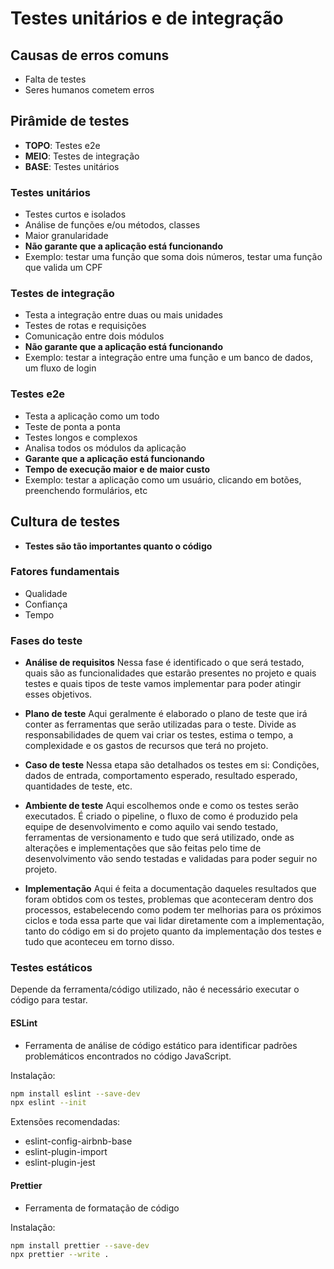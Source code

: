 # Testes unitários e de integração

## Causas de erros comuns

- Falta de testes
- Seres humanos cometem erros

## Pirâmide de testes

- **TOPO**: Testes e2e
- **MEIO**: Testes de integração
- **BASE**: Testes unitários

### Testes unitários

- Testes curtos e isolados
- Análise de funções e/ou métodos, classes
- Maior granularidade
- **Não garante que a aplicação está funcionando**
- Exemplo: testar uma função que soma dois números, testar uma função que valida um CPF

### Testes de integração

- Testa a integração entre duas ou mais unidades
- Testes de rotas e requisições
- Comunicação entre dois módulos
- **Não garante que a aplicação está funcionando**
- Exemplo: testar a integração entre uma função e um banco de dados, um fluxo de login

### Testes e2e

- Testa a aplicação como um todo
- Teste de ponta a ponta
- Testes longos e complexos
- Analisa todos os módulos da aplicação
- **Garante que a aplicação está funcionando**
- **Tempo de execução maior e de maior custo**
- Exemplo: testar a aplicação como um usuário, clicando em botões, preenchendo formulários, etc

## Cultura de testes

- **Testes são tão importantes quanto o código**

### Fatores fundamentais

- Qualidade
- Confiança
- Tempo

### Fases do teste

- **Análise de requisitos**
  Nessa fase é identificado o que será testado, quais são as funcionalidades que estarão presentes no projeto e quais testes e quais tipos de teste vamos implementar para poder atingir esses objetivos.

- **Plano de teste**
  Aqui geralmente é elaborado o plano de teste que irá conter as ferramentas que serão utilizadas para o teste. Divide as responsabilidades de quem vai criar os testes, estima o tempo, a complexidade e os gastos de recursos que terá no projeto.

- **Caso de teste**
  Nessa etapa são detalhados os testes em si: Condições, dados de entrada, comportamento esperado, resultado esperado, quantidades de teste, etc.

- **Ambiente de teste**
  Aqui escolhemos onde e como os testes serão executados. É criado o pipeline, o fluxo de como é produzido pela equipe de desenvolvimento e como aquilo vai sendo testado, ferramentas de versionamento e tudo que será utilizado, onde as alterações e implementações que são feitas pelo time de desenvolvimento vão sendo testadas e validadas para poder seguir no projeto.

- **Implementação**
  Aqui é feita a documentação daqueles resultados que foram obtidos com os testes, problemas que aconteceram dentro dos processos, estabelecendo como podem ter melhorias para os próximos ciclos e toda essa parte que vai lidar diretamente com a implementação, tanto do código em si do projeto quanto da implementação dos testes e tudo que aconteceu em torno disso.

### Testes estáticos

Depende da ferramenta/código utilizado, não é necessário executar o código para testar.

#### ESLint

- Ferramenta de análise de código estático para identificar padrões problemáticos encontrados no código JavaScript.

Instalação:

```bash
npm install eslint --save-dev
npx eslint --init
```

Extensões recomendadas:

- eslint-config-airbnb-base
- eslint-plugin-import
- eslint-plugin-jest

#### Prettier

- Ferramenta de formatação de código

Instalação:

```bash
npm install prettier --save-dev
npx prettier --write .
```

